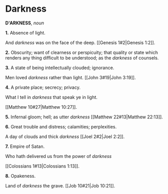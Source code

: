 # Darkness

**D'ARKNESS**, _noun_

**1.** Absence of light.

And _darkness_ was on the face of the deep. [[Genesis 1#2|Genesis 1:2]].

**2.** Obscurity; want of clearness or perspicuity; that quality or state which renders any thing difficult to be understood; as the _darkness_ of counsels.

**3.** A state of being intellectually clouded; ignorance.

Men loved _darkness_ rather than light. [[John 3#19|John 3:19]].

**4.** A private place; secrecy; privacy.

What I tell in _darkness_ that speak ye in light.

[[Matthew 10#27|Matthew 10:27]].

**5.** Infernal gloom; hell; as utter _darkness_ [[Matthew 22#13|Matthew 22:13]].

**6.** Great trouble and distress; calamities; perplexities.

A day of clouds and thick _darkness_ [[Joel 2#2|Joel 2:2]].

**7.** Empire of Satan.

Who hath delivered us from the power of _darkness_

[[Colossians 1#13|Colossians 1:13]].

**8.** Opakeness.

Land of _darkness_ the grave. [[Job 10#21|Job 10:21]].